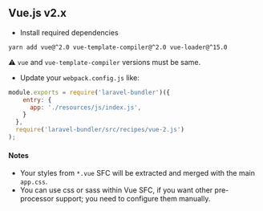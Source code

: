 ## Vue.js v2.x

* Install required dependencies 
```
yarn add vue@^2.0 vue-template-compiler@^2.0 vue-loader@^15.0
```
:warning: `vue` and `vue-template-compiler` versions must be same. 

* Update your `webpack.config.js` like:
```js
module.exports = require('laravel-bundler')({
    entry: {
      app: './resources/js/index.js',
    }
  },
  require('laravel-bundler/src/recipes/vue-2.js')
);
```

#### Notes
* Your styles from `*.vue` SFC will be extracted and merged with the main `app.css`.
* You can use css or sass within Vue SFC, if you want other pre-processor support; you need to configure them manually.
